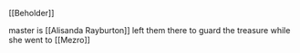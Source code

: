 
[[Beholder]]


master is [[Alisanda Rayburton]]
left them there to guard the treasure while she went to [[Mezro]]